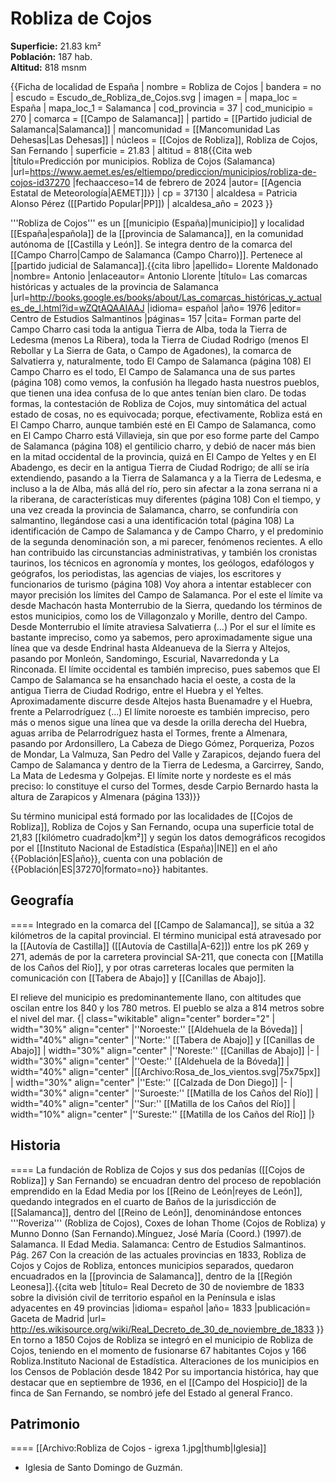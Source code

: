 # Robliza de Cojos

**Superficie:** 21.83 km²  
**Población:** 187 hab.  
**Altitud:** 818 msnm  

{{Ficha de localidad de España
| nombre = Robliza de Cojos
| bandera = no
| escudo = Escudo_de_Robliza_de_Cojos.svg
| imagen = 
| mapa_loc = España
| mapa_loc_1 = Salamanca
| cod_provincia = 37
| cod_municipio = 270
| comarca = [[Campo de Salamanca]]
| partido = [[Partido judicial de Salamanca|Salamanca]]
| mancomunidad = [[Mancomunidad Las Dehesas|Las Dehesas]]
| núcleos = [[Cojos de Robliza]], Robliza de Cojos, San Fernando
| superficie = 21.83
| altitud = 818<ref>{{Cita web |título=Predicción por municipios. Robliza de Cojos (Salamanca) |url=https://www.aemet.es/es/eltiempo/prediccion/municipios/robliza-de-cojos-id37270 |fechaacceso=14 de febrero de 2024 |autor= [[Agencia Estatal de Meteorología|AEMET]]}}</ref>
| cp = 37130
| alcaldesa = Patricia Alonso Pérez ([[Partido Popular|PP]])
| alcaldesa_año = 2023
}}

'''Robliza de Cojos''' es un [[municipio (España)|municipio]] y localidad [[España|española]] de la [[provincia de Salamanca]], en la comunidad autónoma de [[Castilla y León]]. Se integra dentro de la comarca del [[Campo Charro|Campo de Salamanca (Campo Charro)]]. Pertenece al [[partido judicial de Salamanca]].<ref name=ref_duplicada_1>{{cita libro |apellido= Llorente Maldonado |nombre= Antonio |enlaceautor= Antonio Llorente |título= Las comarcas históricas y actuales de la provincia de Salamanca |url=http://books.google.es/books/about/Las_comarcas_históricas_y_actuales_de_l.html?id=wZQtAQAAIAAJ |idioma= español |año= 1976 |editor= Centro de Estudios Salmantinos |páginas= 157 |cita= Forman parte del Campo Charro casi toda la antigua Tierra de Alba, toda la Tierra de Ledesma (menos La Ribera), toda la Tierra de Ciudad Rodrigo (menos El Rebollar y La Sierra de Gata, o Campo de Agadones), la comarca de Salvatierra y, naturalmente, todo El Campo de Salamanca (página 108) El Campo Charro es el todo, El Campo de Salamanca una de sus partes (página 108) como vemos, la confusión ha llegado hasta nuestros pueblos, que tienen una idea confusa de lo que antes tenían bien claro. De todas formas, la contestación de Robliza de Cojos, muy sintomática del actual estado de cosas, no es equivocada; porque, efectivamente, Robliza está en El Campo Charro, aunque también esté en El Campo de Salamanca, como en El Campo Charro está Villavieja, sin que por eso forme parte del Campo de Salamanca (página 108) el gentilicio charro, y debió de nacer más bien en la mitad occidental de la provincia, quizá en El Campo de Yeltes y en El Abadengo, es decir en la antigua Tierra de Ciudad Rodrigo; de allí se iría extendiendo, pasando a la Tierra de Salamanca y a la Tierra de Ledesma, e incluso a la de Alba, más allá del río, pero sin afectar a la zona serrana ni a la riberana, de características muy diferentes (página 108) Con el tiempo, y una vez creada la provincia de Salamanca, charro, se confundiría con salmantino, llegándose casi a una identificación total (página 108) La identificación de Campo de Salamanca y de Campo Charro, y el predominio de la segunda denominación son, a mi parecer, fenómenos recientes. A ello han contribuido las circunstancias administrativas, y también los cronistas taurinos, los técnicos en agronomía y montes, los geólogos, edafólogos y geógrafos, los periodistas, las agencias de viajes, los escritores y funcionarios de turismo (página 108) Voy ahora a intentar establecer con mayor precisión los límites del Campo de Salamanca. Por el este el límite va desde Machacón hasta Monterrubio de la Sierra, quedando los términos de estos municipios, como los de Villagonzalo y Morille, dentro del Campo. Desde Monterrubio el límite atraviesa Salvatierra (…) Por el sur el límite es bastante impreciso, como ya sabemos, pero aproximadamente sigue una línea que va desde Endrinal hasta Aldeanueva de la Sierra y Altejos, pasando por Monleón, Sandomingo, Escurial, Navarredonda y La Rinconada. El límite occidental es también impreciso, pues sabemos que El Campo de Salamanca se ha ensanchado hacia el oeste, a costa de la antigua Tierra de Ciudad Rodrigo, entre el Huebra y el Yeltes. Aproximadamente discurre desde Altejos hasta Buenamadre y el Huebra, frente a Pelarrodríguez (...) El límite noroeste es también impreciso, pero más o menos sigue una línea que va desde la orilla derecha del Huebra, aguas arriba de Pelarrodríguez hasta el Tormes, frente a Almenara, pasando por Ardonsillero, La Cabeza de Diego Gómez, Porqueriza, Pozos de Mondar, La Valmuza, San Pedro del Valle y Zarapicos, dejando fuera del Campo de Salamanca y dentro de la Tierra de Ledesma, a Garcirrey, Sando, La Mata de Ledesma y Golpejas. El límite norte y nordeste es el más preciso: lo constituye el curso del Tormes, desde Carpio Bernardo hasta la altura de Zarapicos y Almenara (página 133)}}</ref>

Su término municipal está formado por las localidades de [[Cojos de Robliza]], Robliza de Cojos y San Fernando, ocupa una superficie total de 21,83&nbsp;[[kilómetro cuadrado|km²]] y según los datos demográficos recogidos por el [[Instituto Nacional de Estadística (España)|INE]] en el año {{Población|ES|año}}, cuenta con una población de {{Población|ES|37270|formato=no}} habitantes.

## Geografía

====
Integrado en la comarca del [[Campo de Salamanca]], se sitúa a 32 kilómetros de la capital provincial. El término municipal está atravesado por la [[Autovía de Castilla]] ([[Autovía de Castilla|A-62]]) entre los pK 269 y 271, además de por la carretera provincial SA-211, que conecta con [[Matilla de los Caños del Río]], y por otras carreteras locales que permiten la comunicación con [[Tabera de Abajo]] y [[Canillas de Abajo]].

El relieve del municipio es predominantemente llano, con altitudes que oscilan entre los 840 y los 780 metros. El pueblo se alza a 814 metros sobre el nivel del mar. 
{| class="wikitable" align="center" border="2"
| width="30%" align="center" |''Noroeste:'' [[Aldehuela de la Bóveda]]
| width="40%" align="center" |''Norte:'' [[Tabera de Abajo]] y [[Canillas de Abajo]] 
| width="30%" align="center" |''Noreste:'' [[Canillas de Abajo]]
|-
| width="30%" align="center" |''Oeste:'' [[Aldehuela de la Bóveda]]
| width="40%" align="center" |[[Archivo:Rosa_de_los_vientos.svg|75x75px]]
| width="30%" align="center" |''Este:'' [[Calzada de Don Diego]]
|-
| width="30%" align="center" |''Suroeste:'' [[Matilla de los Caños del Río]]
| width="40%" align="center" |''Sur:'' [[Matilla de los Caños del Río]]
| width="10%" align="center" |''Sureste:'' [[Matilla de los Caños del Río]]
|}

## Historia

====
La fundación de Robliza de Cojos y sus dos pedanías ([[Cojos de Robliza]] y San Fernando) se encuadran dentro del proceso de repoblación emprendido en la Edad Media por los [[Reino de León|reyes de León]], quedando integrados en el cuarto de Baños de la jurisdicción de [[Salamanca]], dentro del [[Reino de León]], denominándose entonces '''Roveriza''' (Robliza de Cojos), Coxes de Iohan Thome (Cojos de Robliza) y Munno Donno (San Fernando).<ref>Mínguez, José María (Coord.) (1997).de Salamanca. II Edad Media. Salamanca: Centro de Estudios Salmantinos. Pág. 267</ref> Con la creación de las actuales provincias en 1833, Robliza de Cojos y Cojos de Robliza, entonces municipios separados, quedaron encuadrados en la [[provincia de Salamanca]], dentro de la [[Región Leonesa]].<ref>{{cita web |título= Real Decreto de 30 de noviembre de 1833 sobre la división civil de territorio español en la Península e islas adyacentes en 49 provincias |idioma= español |año= 1833 |publicación= Gaceta de Madrid |url= http://es.wikisource.org/wiki/Real_Decreto_de_30_de_noviembre_de_1833 }}</ref> En torno a 1850 Cojos de Robliza se integró en el municipio de Robliza de Cojos, teniendo en el momento de fusionarse 67 habitantes Cojos y 166 Robliza.<ref>Instituto Nacional de Estadística. Alteraciones de los municipios en los Censos de Población desde 1842</ref> Por su importancia histórica, hay que destacar que en septiembre de 1936, en el [[Campo del Hospicio]] de la finca de San Fernando, se nombró jefe del Estado al general Franco.

## Patrimonio

====
[[Archivo:Robliza de Cojos - igrexa 1.jpg|thumb|Iglesia]]
* Iglesia de Santo Domingo de Guzmán.